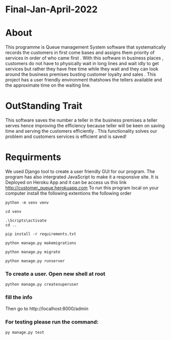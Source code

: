 # Final-Jan-April-2022

# About

This programme is Queue management System software that systematically records the customers in first come bases and assigns them priority of services in order of who came first .
With this software in business places , customers do not have to physically wait in long lines and wait idly to get services but rather they have free time while they wait and they can look around the business premises busting customer loyalty and sales .
This project has a user friendly environment thatshows the tellers available and the approximate time on the waiting line.

# OutStanding Trait

This software saves the number a teller in the business premises a teller serves hence improving the efficiency because teller will be keen on saving time and serving the customers efficiently .
This functionality solves our problem and customers services is efficient and is saved!

# Requirments

We used Django tool to create a user friendly GUI for our program.
The program has also intergrated JavaScript to make it a responsive site.
It is Deployed on Heroku App and it can be access us this link http://customer_queue.herokuapp.com
To run this program local on your computer install the following extentions the following order
```
python -m venv venv

cd venv

.\Scripts\activate
cd ..

pip install -r requirements.txt

python manage.py makemigrations

python manage.py migrate

python manage.py runserver

```


### To create a user. Open new shell at root
```
python manage.py createsuperuser
```
### fill the info

Then go to http://localhost:8000/admin

### For testing please run the command:

```
py manage.py test
```

